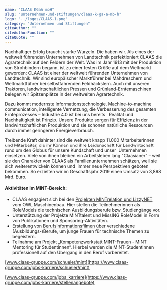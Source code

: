 ```yaml
---
name: "CLAAS KGaA mbH"
slug: "unternehmen-und-stiftungen/claas-k-ga-a-mb-h"
logo: "../logos/CLAAS-1.png"
category: "Unternehmen und Stiftungen"
citeAuthor: ""
citeAuthorFunction: ""
citeQuote: ""
---
```


Nachhaltiger Erfolg braucht starke Wurzeln. Die haben wir. Als eines der weltweit führenden Unternehmen von Landtechnik perfektioniert CLAAS die Agrartechnik auf den Feldern der Welt. Was im Jahr 1913 mit der Produktion von Strohbindern begann, ist zu einer festen Größe auf dem Weltmarkt geworden: CLAAS ist einer der weltweit führenden Unternehmen von Landtechnik. Wir sind europäischer Marktführer bei Mähdreschern und Weltmarktführer bei selbstfahrenden Feldhäckslern. Auch mit unseren Traktoren, landwirtschaftlichen Pressen und Grünland-Erntemaschinen belegen wir Spitzenplätze in der weltweiten Agrartechnik.

Dazu kommt modernste Informationstechnologie. Machine-to-machine communication, intelligente Vernetzung, die Verbesserung des gesamten Ernteprozesses – Industrie 4.0 ist bei uns bereits   Realität und Nachhaltigkeit ist Prinzip. Unsere Produkte sorgen für Effizienz in der landwirtschaftlichen Produktion und sie schonen natürliche Ressourcen durch immer geringeren Energieverbrauch.

Treibende Kraft dahinter sind die weltweit knapp 11.000 Mitarbeiterinnen und Mitarbeiter, die ihr Können und ihre Leidenschaft für Landwirtschaft rund um den Globus für unsere Kundschaft und unser  Unternehmen einsetzen. Viele von ihnen bleiben ein Arbeitsleben lang "Claasianer" – weil sie den Charakter von CLAAS als Familienunternehmen schätzen, weil sie sich weiterentwickeln können und  immer neue Perspektiven geboten bekommen. So erzielten wir im Geschäftsjahr 2019 einen Umsatz von 3,898 Mrd. Euro.

#### Aktivitäten im MINT-Bereich:

- CLAAS engagiert sich bei den [Projekten MINTrelation und LizzyNET](https://www.lizzynet.de/wws/filmmintrelation.php?sid=88385500826146795132887068706980) vom OWL Maschinenbau. Hier stellen die Teilnehmerinnen als RoleModels die technischen Ausbildungsberufe bzw. Studiengänge vor.
- Unterstützung der Projekte MINTtalent und MissING RoleModel in Form von Publikationen und Sponsoring-Aktivitäten.
- Erstellung von [Berufsinformationsfilmen](https://www.claas-gruppe.com/) über verschiedene (Ausbildungs-)Berufe, um junge Frauen für technische Themen zu begeistern.
- Teilnahme am Projekt „Kompetenzwerkstatt MINT-Frauen - MINT Mentoring für Studentinnen“. Hierbei werden die MINT-Studentinnen professionell auf den Übergang in den Beruf vorbereitet.

[www.claas-gruppe.com/schueler/mint](https://www.claas-gruppe.com/jobs-karriere/schueler/mint)

[www.claas-gruppe.com/jobs_karriere](https://www.claas-gruppe.com/jobs-karriere/stellenangebote)
